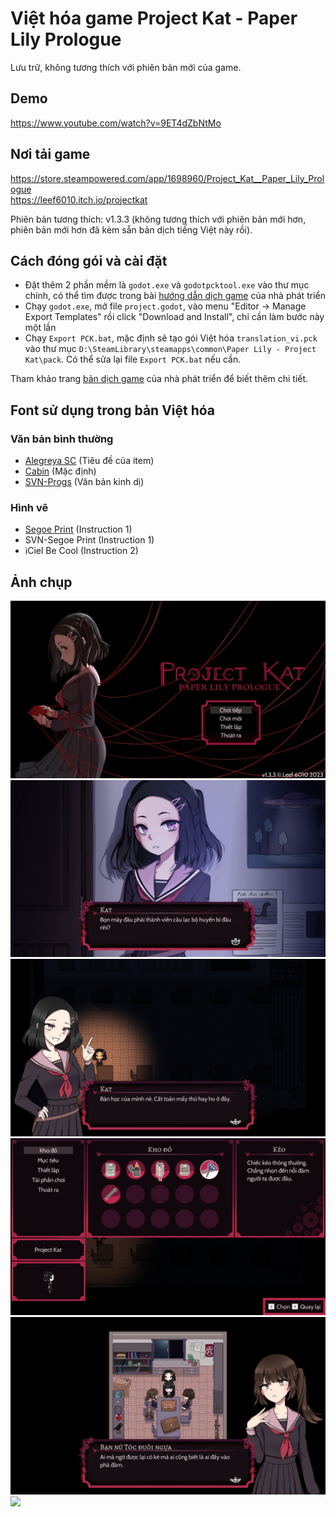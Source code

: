 # Việt hóa game Project Kat - Paper Lily Prologue

Lưu trữ, không tương thích với phiên bản mới của game.

## Demo
https://www.youtube.com/watch?v=9ET4dZbNtMo

## Nơi tải game
https://store.steampowered.com/app/1698960/Project_Kat__Paper_Lily_Prologue <br>
https://leef6010.itch.io/projectkat

Phiên bản tương thích: v1.3.3 (không tương thích với phiên bản mới hơn, phiên bản mới hơn đã kèm sẵn bản dịch tiếng Việt này rồi).

## Cách đóng gói và cài đặt
- Đặt thêm 2 phần mềm là `godot.exe` và `godotpcktool.exe` vào thư mục chính, có thể tìm được trong bài [hướng dẫn dịch game](https://docs.google.com/document/d/1EvIIyEhHKRcq4UExLn-JIEYvh65HKF7CawheY4srLog) của nhà phát triển
- Chạy `godot.exe`, mở file `project.godot`, vào menu "Editor -> Manage Export Templates" rồi click "Download and Install", chỉ cần làm bước này một lần
- Chạy `Export PCK.bat`, mặc định sẽ tạo gói Việt hóa `translation_vi.pck` vào thư mục `D:\SteamLibrary\steamapps\common\Paper Lily - Project Kat\pack`. Có thể sửa lại file `Export PCK.bat` nếu cần.

Tham khảo trang [bản dịch game](https://leef6010.itch.io/projectkat/devlog/315925/project-kat-translations) của nhà phát triển để biết thêm chi tiết.

## Font sử dụng trong bản Việt hóa
### Văn bản bình thường
- [Alegreya SC](https://fonts.google.com/specimen/Alegreya+SC) (Tiêu đề của item)
- [Cabin](https://fonts.google.com/specimen/Cabin) (Mặc định)
- [SVN-Progs](https://www.svnfont.com/viet-hoa-svn-progs/) (Văn bản kinh dị)
### Hình vẽ
- [Segoe Print](https://learn.microsoft.com/vi-vn/typography/font-list/segoe-print) (Instruction 1)
- SVN-Segoe Print (Instruction 1)
- iCiel Be Cool (Instruction 2)

## Ảnh chụp
![](./screenshots/1.jpg)
![](./screenshots/2.jpg)
![](./screenshots/5.jpg)
![](./screenshots/3.jpg)
![](./screenshots/4.jpg)
![](./screenshots/6.jpg)

